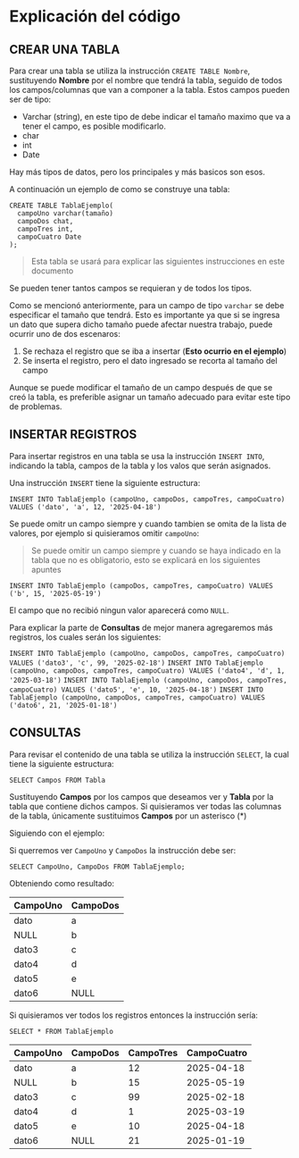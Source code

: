 # Explicación del código

## CREAR UNA TABLA

Para crear una tabla se utiliza la instrucción ``CREATE TABLE Nombre``, sustituyendo **Nombre** por el nombre que tendrá la tabla, seguido de todos los campos/columnas que van a componer a la tabla. Estos campos pueden ser de tipo:
- Varchar (string), en este tipo de debe indicar el tamaño maximo que va a tener el campo, es posible modificarlo.
- char
- int
- Date

Hay más tipos de datos, pero los principales y más basicos son esos.

A continuación un ejemplo de como se construye una tabla:

```
CREATE TABLE TablaEjemplo(
  campoUno varchar(tamaño)
  campoDos chat,
  campoTres int,
  campoCuatro Date
);
```
> Esta tabla se usará para explicar las siguientes instrucciones en este documento

Se pueden tener tantos campos se requieran y de todos los tipos.

Como se mencionó anteriormente, para un campo de tipo ``varchar`` se debe especificar el tamaño que tendrá. Esto es importante ya que si se ingresa un dato que supera dicho tamaño puede afectar nuestra trabajo, puede ocurrir uno de dos escenaros:
1. Se rechaza el registro que se iba a insertar (**Esto ocurrio en el ejemplo**)
2. Se inserta el registro, pero el dato ingresado se recorta al tamaño del campo

Aunque se puede modificar el tamaño de un campo después de que se creó la tabla, es preferible asignar un tamaño adecuado para evitar este tipo de problemas.

## INSERTAR REGISTROS

Para insertar registros en una tabla se usa la instrucción ``INSERT INTO``, indicando la tabla, campos de la tabla y los valos que serán asignados.

Una instrucción ``INSERT`` tiene la siguiente estructura:

``INSERT INTO TablaEjemplo (campoUno, campoDos, campoTres, campoCuatro) VALUES ('dato', 'a', 12, '2025-04-18')``

Se puede omitr un campo siempre y cuando tambien se omita de la lista de valores, por ejemplo si quisieramos omitir ``campoUno``:
> Se puede omitir un campo siempre y cuando se haya indicado en la tabla que no es obligatorio, esto se explicará en los siguientes apuntes

``INSERT INTO TablaEjemplo (campoDos, campoTres, campoCuatro) VALUES ('b', 15, '2025-05-19')``

El campo que no recibió ningun valor aparecerá como ``NULL``.

Para explicar la parte de **Consultas** de mejor manera agregaremos más registros, los cuales serán los siguientes:

``INSERT INTO TablaEjemplo (campoUno, campoDos, campoTres, campoCuatro) VALUES ('dato3', 'c', 99, '2025-02-18')``
``INSERT INTO TablaEjemplo (campoUno, campoDos, campoTres, campoCuatro) VALUES ('dato4', 'd', 1, '2025-03-18')``
``INSERT INTO TablaEjemplo (campoUno, campoDos, campoTres, campoCuatro) VALUES ('dato5', 'e', 10, '2025-04-18')``
``INSERT INTO TablaEjemplo (campoUno, campoDos, campoTres, campoCuatro) VALUES ('dato6', 21, '2025-01-18')``


## CONSULTAS

Para revisar el contenido de una tabla se utiliza la instrucción ``SELECT``, la cual tiene la siguiente estructura:

``SELECT Campos FROM Tabla``

Sustituyendo **Campos** por los campos que deseamos ver y **Tabla** por la tabla que contiene dichos campos. Si quisieramos ver todas las columnas de la tabla, únicamente sustituimos **Campos** por un asterisco (*)

Siguiendo con el ejemplo:

Si querremos ver ``CampoUno`` y ``CampoDos`` la instrucción debe ser:

```
SELECT CampoUno, CampoDos FROM TablaEjemplo;
```

Obteniendo como resultado:

| CampoUno | CampoDos |
|----------|----------|
| dato     | a        |
| NULL     | b        |
| dato3    | c        |
| dato4    | d        |
| dato5    | e        |
| dato6    | NULL     |

Si quisieramos ver todos los registros entonces la instrucción sería:

```
SELECT * FROM TablaEjemplo
```

| CampoUno | CampoDos | CampoTres | CampoCuatro |
|----------|----------|-----------|-------------|
| dato     | a        | 12        | 2025-04-18  |
| NULL     | b        | 15        | 2025-05-19  |
| dato3    | c        | 99        | 2025-02-18  |
| dato4    | d        | 1         | 2025-03-19  |
| dato5    | e        | 10        | 2025-04-18  |
| dato6    | NULL     | 21        | 2025-01-19  |


